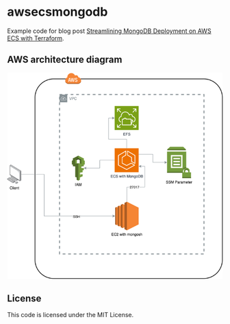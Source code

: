 # awsecsmongodb
Example code for blog post [Streamlining MongoDB Deployment on AWS ECS with Terraform](https://gooogle.com).

## AWS architecture diagram
![AWS Architecture Diagram](.diagram/awsecsmongo.png)

## License
This code is licensed under the MIT License.